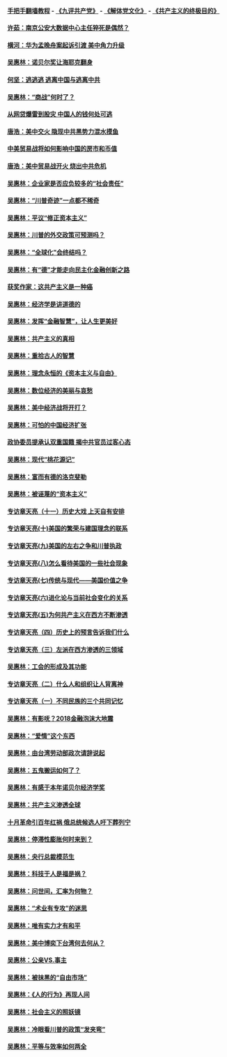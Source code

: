 #### [手把手翻墙教程](https://github.com/gfw-breaker/guides/wiki) -  [《九评共产党》](https://github.com/gfw-breaker/9ping.md?t=05060037) - [《解体党文化》](https://github.com/gfw-breaker/jtdwh.md?t=05060037) - [《共产主义的终极目的》](https://github.com/gfw-breaker/gczydzjmd.md?t=05060037)

#### [许茹：南京公安大数据中心主任猝死是偶然？](../pages/nsc423/n11064744.md?t=05060037) 

#### [横河：华为孟晚舟案起诉引渡 美中角力升级](../pages/nsc423/n11027230.md?t=05060037) 

#### [吴惠林：诺贝尔奖让海耶克翻身](../pages/nsc423/n10890049.md?t=05060037) 

#### [何坚：逃逃逃 逃离中国与逃离中共](../pages/nsc423/n10592891.md?t=05060037) 

#### [吴惠林：“商战”何时了？](../pages/nsc423/n10573558.md?t=05060037) 

#### [从网贷爆雷到股灾 中国人的钱何处可逃](../pages/nsc423/n10572800.md?t=05060037) 

#### [唐浩：美中交火 隐现中共黑势力混水摸鱼](../pages/nsc423/n10544040.md?t=05060037) 

#### [中美贸易战将如何影响中国的房市和币值](../pages/nsc423/n10543697.md?t=05060037) 

#### [唐浩：美中贸易战开火 烧出中共危机](../pages/nsc423/n10540126.md?t=05060037) 

#### [吴惠林：企业家是否应负较多的“社会责任”](../pages/nsc423/n10535022.md?t=05060037) 

#### [吴惠林：“川普奇迹”一点都不稀奇](../pages/nsc423/n10512808.md?t=05060037) 

#### [吴惠林：平议“修正资本主义”](../pages/nsc423/n10495724.md?t=05060037) 

#### [吴惠林：川普的外交政策可预测吗？](../pages/nsc423/n10462387.md?t=05060037) 

#### [吴惠林：“全球化”会终结吗？](../pages/nsc423/n10452838.md?t=05060037) 

#### [吴惠林：有“德”才能走向民主化金融创新之路](../pages/nsc423/n10432292.md?t=05060037) 

#### [获奖作家：这共产主义是一种癌](../pages/nsc423/n10431541.md?t=05060037) 

#### [吴惠林：经济学是讲道德的](../pages/nsc423/n10398014.md?t=05060037) 

#### [吴惠林：发挥“金融智慧”，让人生更美好](../pages/nsc423/n10375019.md?t=05060037) 

#### [吴惠林：共产主义的真相](../pages/nsc423/n10351394.md?t=05060037) 

#### [吴惠林：重拾古人的智慧](../pages/nsc423/n10337691.md?t=05060037) 

#### [吴惠林：理念永恒的《资本主义与自由》](../pages/nsc423/n10316274.md?t=05060037) 

#### [吴惠林：数位经济的美丽与哀愁](../pages/nsc423/n10292946.md?t=05060037) 

#### [吴惠林：美中经济战将开打？](../pages/nsc423/n10258825.md?t=05060037) 

#### [吴惠林：可怕的中国经济扩张](../pages/nsc423/n10219147.md?t=05060037) 

#### [政协委员提承认双重国籍 揭中共官员过客心态](../pages/nsc423/n10208809.md?t=05060037) 

#### [吴惠林：现代“桃花源记”](../pages/nsc423/n10185234.md?t=05060037) 

#### [吴惠林：富而有德的洛克斐勒](../pages/nsc423/n10142264.md?t=05060037) 

#### [吴惠林：被诬蔑的“资本主义”](../pages/nsc423/n10124816.md?t=05060037) 

#### [专访章天亮（十一）历史大戏 上天自有安排](../pages/nsc423/n10094905.md?t=05060037) 

#### [专访章天亮(十)美国的繁荣与建国理念的联系](../pages/nsc423/n10094899.md?t=05060037) 

#### [专访章天亮(九)美国的左右之争和川普执政](../pages/nsc423/n10094889.md?t=05060037) 

#### [专访章天亮(八)怎么看待美国的一些社会现象](../pages/nsc423/n10094857.md?t=05060037) 

#### [专访章天亮(七)传统与现代——美国价值之争](../pages/nsc423/n10093140.md?t=05060037) 

#### [专访章天亮(六)进化论与当前社会变化的关系](../pages/nsc423/n10092036.md?t=05060037) 

#### [专访章天亮(五)为何共产主义在西方不断渗透](../pages/nsc423/n10083620.md?t=05060037) 

#### [专访章天亮（四）历史上的预言告诉我们什么](../pages/nsc423/n10083606.md?t=05060037) 

#### [专访章天亮（三）左派在西方渗透的三领域](../pages/nsc423/n10081115.md?t=05060037) 

#### [吴惠林：工会的形成及其功能](../pages/nsc423/n10080633.md?t=05060037) 

#### [专访章天亮（二）什么人和组织让人背离神](../pages/nsc423/n10076637.md?t=05060037) 

#### [专访章天亮（一）不同民族的三个共同记忆](../pages/nsc423/n10074188.md?t=05060037) 

#### [吴惠林：有影呒？2018金融泡沫大地震](../pages/nsc423/n10040534.md?t=05060037) 

#### [吴惠林：“爱情”这个东西](../pages/nsc423/n10019423.md?t=05060037) 

#### [吴惠林：由台湾劳动部政次请辞说起](../pages/nsc423/n9979679.md?t=05060037) 

#### [吴惠林：五鬼搬运如何了？](../pages/nsc423/n9925338.md?t=05060037) 

#### [吴惠林：有感于本年诺贝尔经济学奖](../pages/nsc423/n9871883.md?t=05060037) 

#### [吴惠林：共产主义渗透全球](../pages/nsc423/n9812748.md?t=05060037) 

#### [十月革命引百年红祸 俄总统候选人吁下葬列宁](../pages/nsc423/n9810182.md?t=05060037) 

#### [吴惠林：停滞性膨胀何时来到？](../pages/nsc423/n9764136.md?t=05060037) 

#### [吴惠林：央行总裁模范生](../pages/nsc423/n9728134.md?t=05060037) 

#### [吴惠林：科技于人是福是祸？](../pages/nsc423/n9672982.md?t=05060037) 

#### [吴惠林：问世间，汇率为何物？](../pages/nsc423/n9621788.md?t=05060037) 

#### [吴惠林：“术业有专攻”的迷思](../pages/nsc423/n9580363.md?t=05060037) 

#### [吴惠林：唯有实力才有和平](../pages/nsc423/n9529599.md?t=05060037) 

#### [吴惠林：美中博奕下台湾何去何从？](../pages/nsc423/n9483598.md?t=05060037) 

#### [吴惠林：公亲VS.事主](../pages/nsc423/n9425637.md?t=05060037) 

#### [吴惠林：被抹黑的“自由市场”](../pages/nsc423/n9351545.md?t=05060037) 

#### [吴惠林：《人的行为》再现人间](../pages/nsc423/n9296339.md?t=05060037) 

#### [吴惠林：社会主义的照妖镜](../pages/nsc423/n9243460.md?t=05060037) 

#### [吴惠林：冷眼看川普的政策“发夹弯”](../pages/nsc423/n9120684.md?t=05060037) 

#### [吴惠林：平等与效率如何两全](../pages/nsc423/n9075430.md?t=05060037) 

